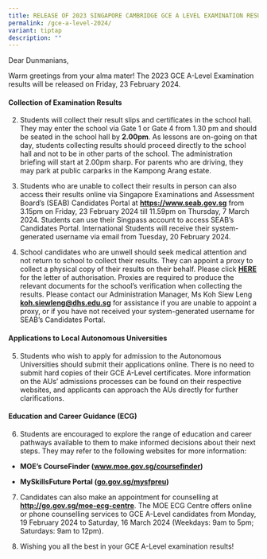 ```yaml
---
title: RELEASE OF 2023 SINGAPORE CAMBRIDGE GCE A LEVEL EXAMINATION RESULTS
permalink: /gce-a-level-2024/
variant: tiptap
description: ""
---
```

<p>Dear Dunmanians,</p>
<p>Warm greetings from your alma mater! The 2023 GCE A-Level Examination
results will be released on Friday, 23 February 2024.</p>
<h4><strong>Collection of Examination Results</strong></h4>
<ol start="2" data-tight="true" class="tight">
<li>
<p>Students will collect their result slips and certificates in the school
hall. They may enter the school via Gate 1 or Gate 4 from 1.30 pm and should
be seated in the school hall by <strong>2.00pm</strong>. As lessons are
on-going on that day, students collecting results should proceed directly
to the school hall and not to be in other parts of the school. The administration
briefing will start at 2.00pm sharp. For parents who are driving, they
may park at public carparks in the Kampong Arang estate.</p>
<p></p>
</li>
<li>
<p>Students who are unable to collect their results in person can also access
their results online via Singapore Examinations and Assessment Board’s
(SEAB) Candidates Portal at <strong><a href="www.seab.gov.sg" rel="noopener noreferrer nofollow" target="_blank">https://www.seab.gov.sg</a></strong>&nbsp;from
3.15pm on Friday, 23 February 2024 till 11.59pm on Thursday, 7 March 2024.
Students can use their Singpass account to access SEAB’s Candidates Portal.
International Students will receive their system-generated username via
email from Tuesday, 20 February 2024.</p>
<p></p>
</li>
<li>
<p>School candidates who are unwell should seek medical attention and not
return to school to collect their results. They can appoint a proxy to
collect a physical copy of their results on their behalf. Please click <strong><a href="/files/Letter_of_authorisation_for_collection_of_documents_for_A_level_exam.pdf" rel="noopener noreferrer nofollow" target="_blank">HERE</a></strong> for
the letter of authorisation. Proxies are required to produce the relevant
documents for the school’s verification when collecting the results. Please
contact our Administration Manager, Ms Koh Siew Leng <strong><a href="mailto:koh.siewleng@dhs.edu.sg" rel="noopener noreferrer nofollow" target="_blank">koh.siewleng@dhs.edu.sg</a></strong> for
assistance if you are unable to appoint a proxy, or if you have not received
your system-generated username for SEAB’s Candidates Portal.</p>
<p></p>
</li>
</ol>
<h4><strong>Applications to Local Autonomous Universities</strong></h4>
<ol start="5" data-tight="true" class="tight">
<li>
<p>Students who wish to apply for admission to the Autonomous Universities
should submit their applications online. There is no need to submit hard
copies of their GCE A-Level certificates. More information on the AUs’
admissions processes can be found on their respective websites, and applicants
can approach the AUs directly for further clarifications.</p>
</li>
</ol>
<h4><strong>Education and Career Guidance (ECG)</strong></h4>
<ol start="6" data-tight="true" class="tight">
<li>
<p>Students are encouraged to explore the range of education and career pathways
available to them to make informed decisions about their next steps. They
may refer to the following websites for more information:</p>
<p></p>
</li>
</ol>
<ul data-tight="true" class="tight">
<li>
<p><strong>MOE’s CourseFinder (<a href="www.moe.gov.sg/coursefinder" rel="noopener noreferrer nofollow" target="_blank">www.moe.gov.sg/coursefinder</a>)</strong>
</p>
</li>
<li>
<p><strong>MySkillsFuture Portal (<a href="go.gov.sg/mysfpreu" rel="noopener noreferrer nofollow" target="_blank">go.gov.sg/mysfpreu</a>)</strong>
</p>
<p></p>
</li>
</ul>
<ol start="7" data-tight="true" class="tight">
<li>
<p>Candidates can also make an appointment for counselling at <strong><a href="http://go.gov.sg/moe-ecg-centre" rel="noopener noreferrer nofollow" target="_blank">http://go.gov.sg/moe-ecg-centre</a></strong>.
The MOE ECG Centre offers online or phone counselling services to GCE A-Level
candidates from Monday, 19 February 2024 to Saturday, 16 March 2024 (Weekdays:
9am to 5pm; Saturdays: 9am to 12pm).</p>
<p></p>
</li>
<li>
<p>Wishing you all the best in your GCE A-Level examination results!</p>
</li>
</ol>
<p></p>